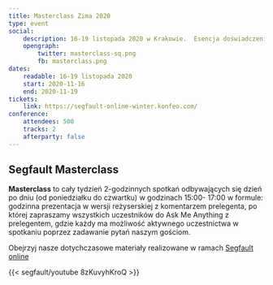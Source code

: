 ```yaml
---
title: Masterclass Zima 2020
type: event
social:
    description: 16-19 listopada 2020 w Krakowie.  Esencja doświadczenia od praktyków IT na wyciągnięcie ręki.
    opengraph:
        twitter: masterclass-sq.png
        fb: masterclass.png     
dates: 
    readable: 16-19 listopada 2020
    start: 2020-11-16
    end: 2020-11-19
tickets: 
    link: https://segfault-online-winter.konfeo.com/
conference:
    attendees: 500
    tracks: 2
    afterparty: false
---
```


## Segfault Masterclass

**Masterclass** to cały tydzień 2-godzinnych spotkań odbywających się dzień po dniu (od poniedziałku do czwartku) w godzinach 15:00- 17:00 w formule: godzinna prezentacja w wersji reżyserskiej z komentarzem prelegenta, po której zapraszamy wszystkich uczestników do Ask Me Anything z prelegentem, gdzie każdy ma możliwość aktywnego uczestnictwa w spotkaniu poprzez zadawanie pytań naszym gościom.

Obejrzyj nasze dotychczasowe materiały realizowane w ramach <a href="https://www.youtube.com/playlist?list=PLSx7O0TzhRJbPczoxwKr90_YdsWff1qmo">Segfault online</a>

{{< segfault/youtube 8zKuvyhKroQ >}}